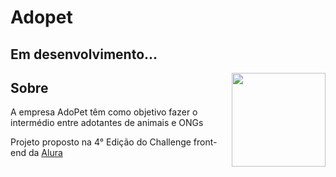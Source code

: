 # Adopet

## Em desenvolvimento...
<img align="right" height="150" src="https://user-images.githubusercontent.com/97316787/179874481-06a0b399-0ca2-411a-b1a8-f9a1661252a2.gif"/>

## Sobre
<div>
<p>A empresa AdoPet têm como objetivo fazer o intermédio entre adotantes de animais e ONGs</p>
<p>Projeto proposto na 4° Edição do Challenge front-end da <a href="https://www.alura.com.br/challenges/front-end-4?host=https://cursos.alura.com.br">Alura</a></p>
</div>

